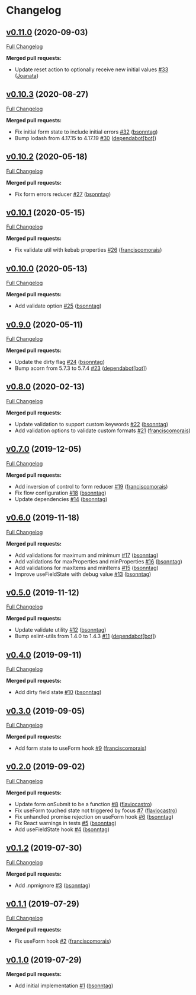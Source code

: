 # Changelog

## [v0.11.0](https://github.com/seegno/react-forms/tree/v0.11.0) (2020-09-03)
[Full Changelog](https://github.com/seegno/react-forms/compare/v0.10.3...v0.11.0)

**Merged pull requests:**

- Update reset action to optionally receive new initial values [\#33](https://github.com/seegno/react-forms/pull/33) ([Joanata](https://github.com/Joanata))

## [v0.10.3](https://github.com/seegno/react-forms/tree/v0.10.3) (2020-08-27)
[Full Changelog](https://github.com/seegno/react-forms/compare/v0.10.2...v0.10.3)

**Merged pull requests:**

- Fix initial form state to include initial errors [\#32](https://github.com/seegno/react-forms/pull/32) ([bsonntag](https://github.com/bsonntag))
- Bump lodash from 4.17.15 to 4.17.19 [\#30](https://github.com/seegno/react-forms/pull/30) ([dependabot[bot]](https://github.com/apps/dependabot))

## [v0.10.2](https://github.com/seegno/react-forms/tree/v0.10.2) (2020-05-18)
[Full Changelog](https://github.com/seegno/react-forms/compare/v0.10.1...v0.10.2)

**Merged pull requests:**

- Fix form errors reducer [\#27](https://github.com/seegno/react-forms/pull/27) ([bsonntag](https://github.com/bsonntag))

## [v0.10.1](https://github.com/seegno/react-forms/tree/v0.10.1) (2020-05-15)
[Full Changelog](https://github.com/seegno/react-forms/compare/v0.10.0...v0.10.1)

**Merged pull requests:**

- Fix validate util with kebab properties [\#26](https://github.com/seegno/react-forms/pull/26) ([franciscomorais](https://github.com/franciscomorais))

## [v0.10.0](https://github.com/seegno/react-forms/tree/v0.10.0) (2020-05-13)
[Full Changelog](https://github.com/seegno/react-forms/compare/v0.9.0...v0.10.0)

**Merged pull requests:**

- Add validate option [\#25](https://github.com/seegno/react-forms/pull/25) ([bsonntag](https://github.com/bsonntag))

## [v0.9.0](https://github.com/seegno/react-forms/tree/v0.9.0) (2020-05-11)
[Full Changelog](https://github.com/seegno/react-forms/compare/v0.8.0...v0.9.0)

**Merged pull requests:**

- Update the dirty flag [\#24](https://github.com/seegno/react-forms/pull/24) ([bsonntag](https://github.com/bsonntag))
- Bump acorn from 5.7.3 to 5.7.4 [\#23](https://github.com/seegno/react-forms/pull/23) ([dependabot[bot]](https://github.com/apps/dependabot))

## [v0.8.0](https://github.com/seegno/react-forms/tree/v0.8.0) (2020-02-13)
[Full Changelog](https://github.com/seegno/react-forms/compare/v0.7.0...v0.8.0)

**Merged pull requests:**

- Update validation to support custom keywords [\#22](https://github.com/seegno/react-forms/pull/22) ([bsonntag](https://github.com/bsonntag))
- Add validation options to validate custom formats [\#21](https://github.com/seegno/react-forms/pull/21) ([franciscomorais](https://github.com/franciscomorais))

## [v0.7.0](https://github.com/seegno/react-forms/tree/v0.7.0) (2019-12-05)
[Full Changelog](https://github.com/seegno/react-forms/compare/v0.6.0...v0.7.0)

**Merged pull requests:**

- Add inversion of control to form reducer [\#19](https://github.com/seegno/react-forms/pull/19) ([franciscomorais](https://github.com/franciscomorais))
- Fix flow configuration [\#18](https://github.com/seegno/react-forms/pull/18) ([bsonntag](https://github.com/bsonntag))
- Update dependencies [\#14](https://github.com/seegno/react-forms/pull/14) ([bsonntag](https://github.com/bsonntag))

## [v0.6.0](https://github.com/seegno/react-forms/tree/v0.6.0) (2019-11-18)
[Full Changelog](https://github.com/seegno/react-forms/compare/v0.5.0...v0.6.0)

**Merged pull requests:**

- Add validations for maximum and minimum [\#17](https://github.com/seegno/react-forms/pull/17) ([bsonntag](https://github.com/bsonntag))
- Add validations for maxProperties and minProperties [\#16](https://github.com/seegno/react-forms/pull/16) ([bsonntag](https://github.com/bsonntag))
- Add validations for maxItems and minItems [\#15](https://github.com/seegno/react-forms/pull/15) ([bsonntag](https://github.com/bsonntag))
- Improve useFieldState with debug value [\#13](https://github.com/seegno/react-forms/pull/13) ([bsonntag](https://github.com/bsonntag))

## [v0.5.0](https://github.com/seegno/react-forms/tree/v0.5.0) (2019-11-12)
[Full Changelog](https://github.com/seegno/react-forms/compare/v0.4.0...v0.5.0)

**Merged pull requests:**

- Update validate utility [\#12](https://github.com/seegno/react-forms/pull/12) ([bsonntag](https://github.com/bsonntag))
- Bump eslint-utils from 1.4.0 to 1.4.3 [\#11](https://github.com/seegno/react-forms/pull/11) ([dependabot[bot]](https://github.com/apps/dependabot))

## [v0.4.0](https://github.com/seegno/react-forms/tree/v0.4.0) (2019-09-11)
[Full Changelog](https://github.com/seegno/react-forms/compare/v0.3.0...v0.4.0)

**Merged pull requests:**

- Add dirty field state [\#10](https://github.com/seegno/react-forms/pull/10) ([bsonntag](https://github.com/bsonntag))

## [v0.3.0](https://github.com/seegno/react-forms/tree/v0.3.0) (2019-09-05)
[Full Changelog](https://github.com/seegno/react-forms/compare/v0.2.0...v0.3.0)

**Merged pull requests:**

- Add form state to useForm hook [\#9](https://github.com/seegno/react-forms/pull/9) ([franciscomorais](https://github.com/franciscomorais))

## [v0.2.0](https://github.com/seegno/react-forms/tree/v0.2.0) (2019-09-02)
[Full Changelog](https://github.com/seegno/react-forms/compare/v0.1.2...v0.2.0)

**Merged pull requests:**

- Update form onSubmit to be a function [\#8](https://github.com/seegno/react-forms/pull/8) ([flaviocastro](https://github.com/flaviocastro))
- Fix useForm touched state not triggered by focus [\#7](https://github.com/seegno/react-forms/pull/7) ([flaviocastro](https://github.com/flaviocastro))
- Fix unhandled promise rejection on useForm hook [\#6](https://github.com/seegno/react-forms/pull/6) ([bsonntag](https://github.com/bsonntag))
- Fix React warnings in tests [\#5](https://github.com/seegno/react-forms/pull/5) ([bsonntag](https://github.com/bsonntag))
- Add useFieldState hook [\#4](https://github.com/seegno/react-forms/pull/4) ([bsonntag](https://github.com/bsonntag))

## [v0.1.2](https://github.com/seegno/react-forms/tree/v0.1.2) (2019-07-30)
[Full Changelog](https://github.com/seegno/react-forms/compare/v0.1.1...v0.1.2)

**Merged pull requests:**

- Add .npmignore [\#3](https://github.com/seegno/react-forms/pull/3) ([bsonntag](https://github.com/bsonntag))

## [v0.1.1](https://github.com/seegno/react-forms/tree/v0.1.1) (2019-07-29)
[Full Changelog](https://github.com/seegno/react-forms/compare/v0.1.0...v0.1.1)

**Merged pull requests:**

- Fix useForm hook [\#2](https://github.com/seegno/react-forms/pull/2) ([franciscomorais](https://github.com/franciscomorais))

## [v0.1.0](https://github.com/seegno/react-forms/tree/v0.1.0) (2019-07-29)
**Merged pull requests:**

- Add initial implementation [\#1](https://github.com/seegno/react-forms/pull/1) ([bsonntag](https://github.com/bsonntag))
